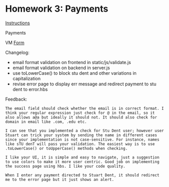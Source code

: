 # Homework 3: Payments

[Instructions](https://github.ncsu.edu/engr-csc342/2023Fall-Course/blob/main/Homework/Homework3.md)

Payments

VM [Form](https://csc342-112.csc.ncsu.edu/hw3)

Changelog:

- email format validation on frontend in static/js/validate.js
- email format validation on backend in server.js
- use toLowerCase() to block stu dent and other variations in capitalization
- revise error page to display err message and redirect payment to stu dent to error.hbs

Feedback:

```
The email field should check whether the email is in correct format. I think your regular expression just check for @ in the email, so it also allows a@a but ideally it should not. It should also check for domain in email like .com, .edu etc.

I can see that you implemented a check for Stu Dent user; however user Stuart can trick your system by sending the name in different cases since your implementation is not case-sensitive. For instance, names like sTU denT will pass your validation. The easiest way is to use .toLowerCase() or toUpperCase() methods when checking.

I like your UI, it is simple and easy to navigate, just a suggestion to use colors to make it more user centric. Good job on implementing the success page using hbs. I like your code quality.

When I enter any payment directed to Stuart Dent, it should redirect me to the error page but it just shows an alert. 
```

